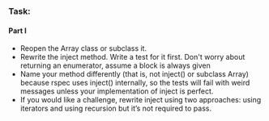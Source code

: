 <h3>Task:</h3>

<h4>Part I</h4>

<ul>
	<li>Reopen the Array class or subclass it.</li>
	<li>Rewrite the inject method. Write a test for it first. Don't worry about returning an enumerator, assume a block is always given</li>
	<li>Name your method differently (that is, not inject() or subclass Array) because rspec uses inject() internally, so the tests will fail with weird messages unless your implementation of inject is perfect.</li>
	<li>If you would like a challenge, rewrite inject using two approaches: using iterators and using recursion but it’s not required to pass.</li>
</ul>
